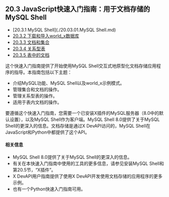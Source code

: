 ## 20.3 JavaScript快速入门指南：用于文档存储的MySQL Shell

- [20.3.1 MySQL Shell](./20.03.01.MySQL Shell.md)
- [20.3.2 下载和导入world_x数据库](./20.03.02.下载和导入world_x数据库.md)
- [20.3.3 文档和集合](./20.03.03.文档和集合/20.03.03.00.文档和集合.md)
- [20.3.4 关系型表](./20.03.04.关系型表/20.03.04.00.关系型表.md)
- [20.3.5 表中的文档](./20.03.05.表中的文档.md)

这个快速入门指南提供了开始使用MySQL Shell交互式地原型化文档存储应用程序的指导。本指南包括以下主题：

- 介绍MySQL功能、MySQL Shell以及world_x示例模式。
- 管理集合和文档的操作。
- 管理关系型表的操作。
- 适用于表内文档的操作。

要遵循这个快速入门指南，您需要一个已安装X插件的MySQL服务器（8.0中的默认设置），以及MySQL Shell作为客户端。MySQL Shell 8.0提供了关于MySQL Shell的更深入的信息。文档存储是通过X DevAPI访问的，MySQL Shell在JavaScript和Python中都提供了这个API。

#### 相关信息

- MySQL Shell 8.0提供了关于MySQL Shell的更深入的信息。
- 有关在本快速入门指南中使用的工具的更多信息，请参见安装MySQL Shell和第20.5节，“X插件”。
- X DevAPI用户指南提供了使用X DevAPI开发使用文档存储的应用程序的更多示例。
- 也有一个Python快速入门指南可用。